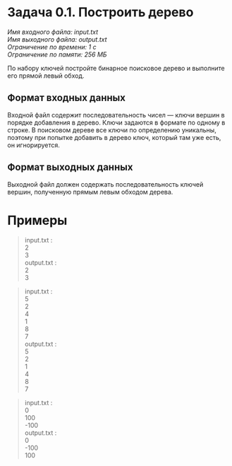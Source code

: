 # **Задача 0.1. Построить дерево**
*Имя входного файла: input.txt <br/>
Имя выходного файла: output.txt <br/>
Ограничение по времени: 1 с <br/>
Ограничение по памяти: 256 МБ*

По набору ключей постройте бинарное поисковое дерево и выполните его прямой левый обход.

## **Формат входных данных**
Входной файл содержит последовательность чисел — ключи вершин в порядке добавления в дерево. Ключи задаются в формате по одному в строке.
В поисковом дереве все ключи по определению уникальны, поэтому при попытке добавить в дерево ключ, который там уже есть, он игнорируется.
## **Формат выходных данных**
Выходной файл должен содержать последовательность ключей вершин, полученную прямым левым обходом дерева.

# **Примеры**
> input.txt :<br/>
2<br/>
3<br/>
output.txt :<br/>
2<br/>
3<br/>

> input.txt :<br/>
5<br/>
2<br/>
4<br/>
1<br/>
8<br/>
7<br/>
output.txt :<br/>
5<br/>
2<br/>
1<br/>
4<br/>
8<br/>
7<br/>

> input.txt :<br/>
0<br/>
100<br/>
-100<br/>
output.txt :<br/>
0<br/>
-100<br/>
100<br/>